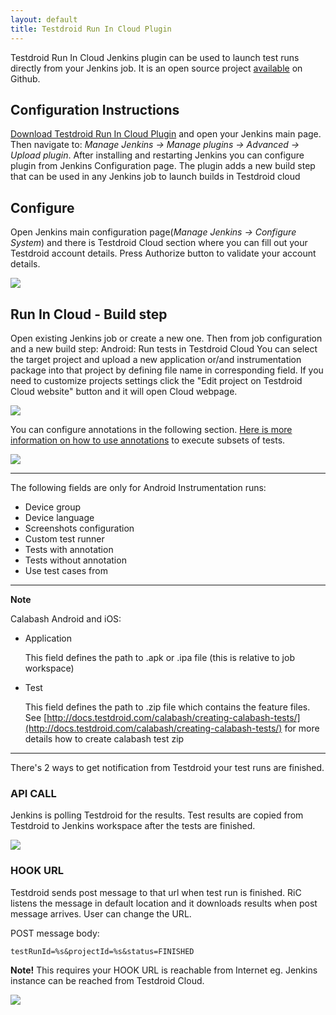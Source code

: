 ```yaml
---
layout: default
title: Testdroid Run In Cloud Plugin
---
```



Testdroid Run In Cloud Jenkins plugin can be used to launch test runs
directly from your Jenkins job. It is an open source project [available](https://github.com/jenkinsci/testdroid-run-in-cloud-plugin) on Github.


## Configuration Instructions

[Download Testdroid Run In Cloud
Plugin](https://github.com/jenkinsci/testdroid-run-in-cloud-plugin/blob/master/bin/testdroid-run-in-cloud-1.0.9.hpi)
and open your Jenkins main page. Then navigate to: *Manage Jenkins ->
Manage plugins -> Advanced -> Upload plugin*. After installing and
restarting Jenkins you can configure plugin from Jenkins Configuration
page. The plugin adds a new build step that can be used in any Jenkins
job to launch builds in Testdroid cloud

## Configure

Open Jenkins main configuration page(*Manage Jenkins -> Configure System*)
and there is Testdroid Cloud section where you can fill out your
Testdroid account details. Press Authorize button to validate your
account details.

![]({{site.github.url}}/assets/testdroid-cloud-integration/ric-main-config.png)


## Run In Cloud - Build step

Open existing Jenkins job or create a new one. Then from job
configuration and a new build step: Android: Run tests in Testdroid
Cloud You can select the target project and upload a new application
or/and instrumentation package into that project by defining file name
in corresponding field. If you need to customize projects settings
click the "Edit project on Testdroid Cloud website" button and it will
open Cloud webpage.

![]({{site.github.url}}/assets/testdroid-cloud-integration/ric-build-step.png)

You can configure annotations in the following section. [Here is more
information on how to use annotations](using-annotations) to execute subsets of tests.


![]({{site.github.url}}/assets/testdroid-cloud-integration/ric-build-step-2.png)

___

The following fields are only for Android Instrumentation runs:

+ Device group        
+ Device language     
+ Screenshots configuration   
+ Custom test runner  
+ Tests with annotation   
+ Tests without annotation    
+ Use test cases from

___

**Note** 

Calabash Android and iOS:

+ Application  
   
   This field defines the path to .apk or .ipa file (this is relative to job workspace)
   
+ Test 
   
  This field defines the path to .zip file which contains the feature files. 
  See [http://docs.testdroid.com/calabash/creating-calabash-tests/](http://docs.testdroid.com/calabash/creating-calabash-tests/) for more details how to create calabash test zip

___


There's 2 ways to get notification from Testdroid your test runs are finished.
 
### API CALL

Jenkins is polling Testdroid for the results. Test results are copied
from Testdroid to Jenkins workspace after the tests are finished.

![]({{site.github.url}}/assets/testdroid-cloud-integration/ric-api-call.png)

### HOOK URL

Testdroid sends post message to that url when test run is
finished. RiC listens the message in default location and it downloads
results when post message arrives. User can change the URL.
 
POST message body:

    testRunId=%s&projectId=%s&status=FINISHED

**Note!** This requires your HOOK URL is reachable from Internet
eg. Jenkins instance can be reached from Testdroid Cloud.

![]({{site.github.url}}/assets/testdroid-cloud-integration/ric-hook-url.png)

